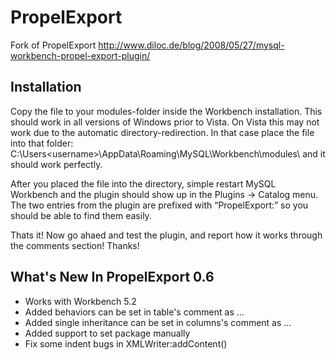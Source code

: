 PropelExport
================

Fork of PropelExport http://www.diloc.de/blog/2008/05/27/mysql-workbench-propel-export-plugin/

Installation
------------

Copy the file to your modules-folder inside the Workbench installation. This should work in all versions of Windows prior to Vista.
On Vista this may not work due to the automatic directory-redirection. In that case place the file into that folder: C:\Users\<username>\AppData\Roaming\MySQL\Workbench\modules\ and it should work perfectly.

After you placed the file into the directory, simple restart MySQL Workbench and the plugin should show up in the Plugins -> Catalog menu. The two entries from the plugin are prefixed with “PropelExport:” so you should be able to find them easily.

Thats it! Now go ahaed and test the plugin, and report how it works through the comments section! Thanks!

What's New In PropelExport 0.6
------------------------

* Works with Workbench 5.2
* Added behaviors can be set in table's comment as <behaviors>...</behaviors>
* Added single inheritance can be set in columns's comment as <inheritances>...</inheritances>
* Added support to set package manually
* Fix some indent bugs in XMLWriter:addContent()